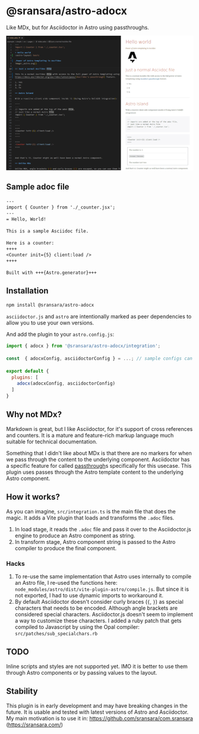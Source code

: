 # @sransara/astro-adocx
Like MDx, but for Asciidoctor in Astro using passthroughs.

![](./assets/screenshot.png)

## Sample adoc file
```adoc
---
import { Counter } from './_counter.jsx';
---
= Hello, World!

This is a sample Asciidoc file.

Here is a counter:
++++
<Counter init={5} client:load />
++++

Built with +++{Astro.generator}+++
```

## Installation
```bash
npm install @sransara/astro-adocx
```

`asciidoctor.js` and `astro` are intentionally marked as peer dependencies to allow you to use your own versions.

And add the plugin to your `astro.config.js`:

```js
import { adocx } from '@sransara/astro-adocx/integration';

const  { adocxConfig, asciidoctorConfig } = ...; // sample configs can be found in the `examples` directory

export default {
  plugins: [
    adocx(adocxConfig, asciidoctorConfig)
  ]
}
```

## Why not MDx?

Markdown is great, but I like Asciidoctor, for it's support of cross references and counters.
It is a mature and feature-rich markup language much suitable for technical documentation.

Something that I didn't like about MDx is that there are no markers for when we pass through the content to the underlying component.
Asciidoctor has a specific feature for called [passthrough](https://docs.asciidoctor.org/asciidoc/latest/pass/)s specifically for this usecase.
This plugin uses passes through the Astro template content to the underlying Astro component.

## How it works?

As you can imagine, `src/integration.ts` is the main file that does the magic.
It adds a Vite plugin that loads and transforms the `.adoc` files.

1. In load stage, it reads the `.adoc` file and pass it over to the Asciidoctor.js engine to produce an Astro component as string.
2. In transform stage, Astro component string is passed to the Astro compiler to produce the final component.

### Hacks

1. To re-use the same implementation that Astro uses internally to compile an Astro file, I re-used the functions here: `node_modules/astro/dist/vite-plugin-astro/compile.js`. But since it is not exported, I had to use dynamic imports to workaround it.
2. By default Asciidoctor doesn't consider curly braces (`{`, `}`) as special characters that needs to be encoded. Although angle brackets are considered special characters.  Asciidoctor.js doesn't seem to implement a way to customize these characters. I added a ruby patch that gets compiled to Javascript by using the Opal compiler: `src/patches/sub_specialchars.rb`

## TODO

Inline scripts and styles are not supported yet.
IMO it is better to use them through Astro components or by passing values to the layout.

## Stability

This plugin is in early development and may have breaking changes in the future.
It is usable and tested with latest versions of Astro and Asciidoctor.
My main motivation is to use it in: https://github.com/sransara/com.sransara (https://sransara.com/)
